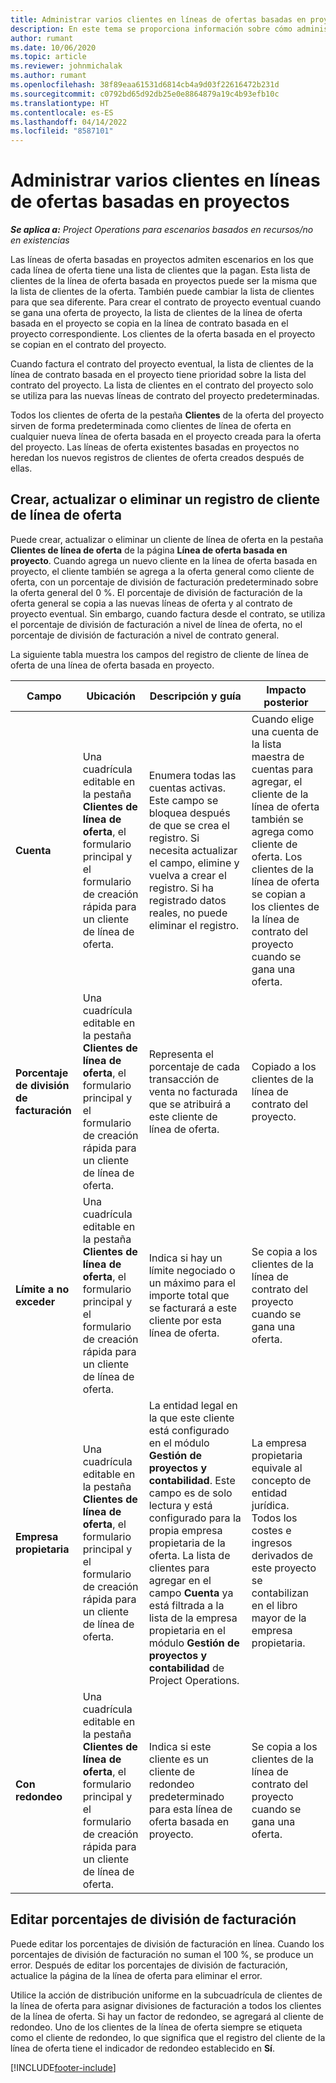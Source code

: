 ```yaml
---
title: Administrar varios clientes en líneas de ofertas basadas en proyectos
description: En este tema se proporciona información sobre cómo administrar varios clientes en líneas de oferta basadas en proyectos.
author: rumant
ms.date: 10/06/2020
ms.topic: article
ms.reviewer: johnmichalak
ms.author: rumant
ms.openlocfilehash: 38f89eaa61531d6814cb4a9d03f22616472b231d
ms.sourcegitcommit: c0792bd65d92db25e0e8864879a19c4b93efb10c
ms.translationtype: HT
ms.contentlocale: es-ES
ms.lasthandoff: 04/14/2022
ms.locfileid: "8587101"
---
```

# <a name="manage-multiple-customers-on-project-based-quote-lines"></a>Administrar varios clientes en líneas de ofertas basadas en proyectos

_**Se aplica a:** Project Operations para escenarios basados en recursos/no en existencias_

Las líneas de oferta basadas en proyectos admiten escenarios en los que cada línea de oferta tiene una lista de clientes que la pagan. Esta lista de clientes de la línea de oferta basada en proyectos puede ser la misma que la lista de clientes de la oferta. También puede cambiar la lista de clientes para que sea diferente. Para crear el contrato de proyecto eventual cuando se gana una oferta de proyecto, la lista de clientes de la línea de oferta basada en el proyecto se copia en la línea de contrato basada en el proyecto correspondiente. Los clientes de la oferta basada en el proyecto se copian en el contrato del proyecto.

Cuando factura el contrato del proyecto eventual, la lista de clientes de la línea de contrato basada en el proyecto tiene prioridad sobre la lista del contrato del proyecto. La lista de clientes en el contrato del proyecto solo se utiliza para las nuevas líneas de contrato del proyecto predeterminadas.

Todos los clientes de oferta de la pestaña **Clientes** de la oferta del proyecto sirven de forma predeterminada como clientes de línea de oferta en cualquier nueva línea de oferta basada en el proyecto creada para la oferta del proyecto. Las líneas de oferta existentes basadas en proyectos no heredan los nuevos registros de clientes de oferta creados después de ellas.

## <a name="create-update-or-delete-a-quote-line-customer-record"></a>Crear, actualizar o eliminar un registro de cliente de línea de oferta

Puede crear, actualizar o eliminar un cliente de línea de oferta en la pestaña **Clientes de línea de oferta** de la página **Línea de oferta basada en proyecto**. Cuando agrega un nuevo cliente en la línea de oferta basada en proyecto, el cliente también se agrega a la oferta general como cliente de oferta, con un porcentaje de división de facturación predeterminado sobre la oferta general del 0 %. El porcentaje de división de facturación de la oferta general se copia a las nuevas líneas de oferta y al contrato de proyecto eventual. Sin embargo, cuando factura desde el contrato, se utiliza el porcentaje de división de facturación a nivel de línea de oferta, no el porcentaje de división de facturación a nivel de contrato general. 

La siguiente tabla muestra los campos del registro de cliente de línea de oferta de una línea de oferta basada en proyecto.

| Campo | Ubicación | Descripción y guía | Impacto posterior |
| --- | --- | --- | --- |
| **Cuenta** | Una cuadrícula editable en la pestaña **Clientes de línea de oferta**, el formulario principal y el formulario de creación rápida para un cliente de línea de oferta. | Enumera todas las cuentas activas. Este campo se bloquea después de que se crea el registro. Si necesita actualizar el campo, elimine y vuelva a crear el registro. Si ha registrado datos reales, no puede eliminar el registro. | Cuando elige una cuenta de la lista maestra de cuentas para agregar, el cliente de la línea de oferta también se agrega como cliente de oferta. Los clientes de la línea de oferta se copian a los clientes de la línea de contrato del proyecto cuando se gana una oferta. |
| **Porcentaje de división de facturación** | Una cuadrícula editable en la pestaña **Clientes de línea de oferta**, el formulario principal y el formulario de creación rápida para un cliente de línea de oferta. | Representa el porcentaje de cada transacción de venta no facturada que se atribuirá a este cliente de línea de oferta. | Copiado a los clientes de la línea de contrato del proyecto. |
| **Límite a no exceder** | Una cuadrícula editable en la pestaña **Clientes de línea de oferta**, el formulario principal y el formulario de creación rápida para un cliente de línea de oferta. | Indica si hay un límite negociado o un máximo para el importe total que se facturará a este cliente por esta línea de oferta. | Se copia a los clientes de la línea de contrato del proyecto cuando se gana una oferta. |
| **Empresa propietaria** | Una cuadrícula editable en la pestaña **Clientes de línea de oferta**, el formulario principal y el formulario de creación rápida para un cliente de línea de oferta. | La entidad legal en la que este cliente está configurado en el módulo **Gestión de proyectos y contabilidad**. Este campo es de solo lectura y está configurado para la propia empresa propietaria de la oferta. La lista de clientes para agregar en el campo **Cuenta** ya está filtrada a la lista de la empresa propietaria en el módulo **Gestión de proyectos y contabilidad** de Project Operations. | La empresa propietaria equivale al concepto de entidad jurídica. Todos los costes e ingresos derivados de este proyecto se contabilizan en el libro mayor de la empresa propietaria. |
| **Con redondeo** | Una cuadrícula editable en la pestaña **Clientes de línea de oferta**, el formulario principal y el formulario de creación rápida para un cliente de línea de oferta. | Indica si este cliente es un cliente de redondeo predeterminado para esta línea de oferta basada en proyecto. | Se copia a los clientes de la línea de contrato del proyecto cuando se gana una oferta. |

## <a name="edit-billing-split-percentages"></a>Editar porcentajes de división de facturación

Puede editar los porcentajes de división de facturación en línea. Cuando los porcentajes de división de facturación no suman el 100 %, se produce un error. Después de editar los porcentajes de división de facturación, actualice la página de la línea de oferta para eliminar el error.

Utilice la acción de distribución uniforme en la subcuadrícula de clientes de la línea de oferta para asignar divisiones de facturación a todos los clientes de la línea de oferta. Si hay un factor de redondeo, se agregará al cliente de redondeo. Uno de los clientes de la línea de oferta siempre se etiqueta como el cliente de redondeo, lo que significa que el registro del cliente de la línea de oferta tiene el indicador de redondeo establecido en **Sí**. 


[!INCLUDE[footer-include](../includes/footer-banner.md)]